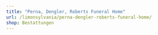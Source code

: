 ```yaml
---
title: "Perna, Dengler, Roberts Funeral Home"
url: /limonsylvania/perna-dengler-roberts-funeral-home/
shop: Bestattungen
---
```

